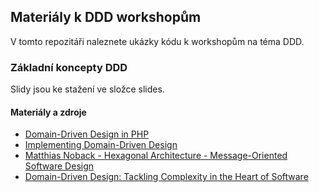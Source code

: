 ## Materiály k DDD workshopům
V tomto repozitáři naleznete ukázky kódu k workshopům na téma DDD.

### Základní koncepty DDD
Slidy jsou ke stažení ve složce slides.

#### Materiály a zdroje
 - [Domain-Driven Design in PHP](https://leanpub.com/ddd-in-php/read)
 - [Implementing Domain-Driven Design](https://www.amazon.com/Implementing-Domain-Driven-Design-Vaughn-Vernon/dp/0321834577)
 - [Matthias Noback - Hexagonal Architecture - Message-Oriented Software Design](https://youtu.be/K1EJBmwg9EQ)
 - [Domain-Driven Design: Tackling Complexity in the Heart of Software](https://www.amazon.com/Domain-Driven-Design-Tackling-Complexity-Software/dp/0321125215)

